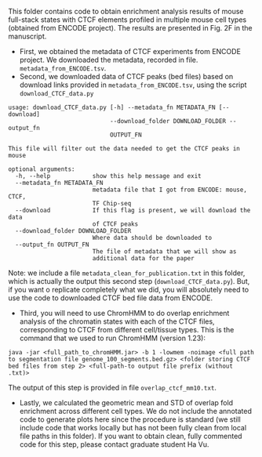 This folder contains code to obtain enrichment analysis results of mouse full-stack states with CTCF elements profiled in multiple mouse cell types (obtained from ENCODE project). The results are presented in Fig. 2F in the manuscript. 
- First, we obtained the metadata of CTCF experiments from ENCODE project. We downloaded the metadata, recorded in file. ```metadata_from_ENCODE.tsv```.
- Second, we downloaded data of CTCF peaks (bed files) based on download links provided in ```metadata_from_ENCODE.tsv```, using the script ```download_CTCF_data.py```
```
usage: download_CTCF_data.py [-h] --metadata_fn METADATA_FN [--download]
                             --download_folder DOWNLOAD_FOLDER --output_fn
                             OUTPUT_FN

This file will filter out the data needed to get the CTCF peaks in mouse

optional arguments:
  -h, --help            show this help message and exit
  --metadata_fn METADATA_FN
                        metadata file that I got from ENCODE: mouse, CTCF,
                        TF Chip-seq
  --download            If this flag is present, we will download the data
                        of CTCF peaks
  --download_folder DOWNLOAD_FOLDER
                        Where data should be downloaded to
  --output_fn OUTPUT_FN
                        The file of metadata that we will show as
                        additional data for the paper

```
Note: we include a file ```metadata_clean_for_publication.txt``` in this folder, which is actually the output this second step (```download_CTCF_data.py```). But, if you want o replicate completely what we did, you will absolutely need to use the code to downloaded CTCF bed file data from ENCODE.
- Third, you will need to use ChromHMM to do overlap enrichment analysis of the chromatin states with each of the CTCF files, corresponding to CTCF from different cell/tissue types. This is the command that we used to run ChromHMM (version 1.23): 
```
java -jar <full_path_to_chromHMM.jar> -b 1 -lowmem -noimage <full path to segmentation file genome_100_segments.bed.gz> <folder storing CTCF bed files from step 2> <full-path-to output file prefix (without .txt)>
``` 
The output of this step is provided in file ```overlap_ctcf_mm10.txt```.
- Lastly, we calculated the geometric mean and STD of overlap fold enrichment across different cell types. We do not include the annotated code to generate plots here since the procedure is standard (we still include code that works locally but has not been fully clean from local file paths in this folder). If you want to obtain clean, fully commented code for this step, please contact graduate student Ha Vu. 